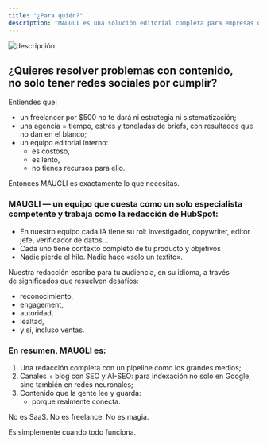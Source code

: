 ```yaml
---
title: "¿Para quién?"
description: "MAUGLI es una solución editorial completa para empresas que buscan contenido estratégico con resultados reales—ofreciendo la experiencia de todo un equipo de medios al costo de un especialista, generando reconocimiento, engagement, autoridad y ventas a través de contenido consistente enfocado en la audiencia."
---
```

![descripción](/assets/og_image_es.webp)

## ¿Quieres resolver problemas con contenido, no solo tener redes sociales por cumplir? 

Entiendes que:

- un freelancer por $500 no te dará ni estrategia ni sistematización;
- una agencia = tiempo, estrés y toneladas de briefs, con resultados que no dan en el blanco;
- un equipo editorial interno:
    - es costoso,
    - es lento,
    - no tienes recursos para ello.

Entonces MAUGLI es exactamente lo que necesitas.

### MAUGLI — un equipo que cuesta como un solo especialista competente y trabaja como la redacción de HubSpot: 

- En nuestro equipo cada IA tiene su rol: investigador, copywriter, editor jefe, verificador de datos…
- Cada uno tiene contexto completo de tu producto y objetivos
- Nadie pierde el hilo. Nadie hace «solo un textito».

Nuestra redacción escribe para tu audiencia, en su idioma, a través de significados que resuelven desafíos:

- reconocimiento,
- engagement,
- autoridad,
- lealtad,
- y sí, incluso ventas.

### En resumen, MAUGLI es: 

1. Una redacción completa con un pipeline como los grandes medios;
2. Canales + blog con SEO y AI-SEO: para indexación no solo en Google, sino también en redes neuronales;
3. Contenido que la gente lee y guarda:
    - porque realmente conecta.

No es SaaS. No es freelance. No es magia.

Es simplemente cuando todo funciona.
